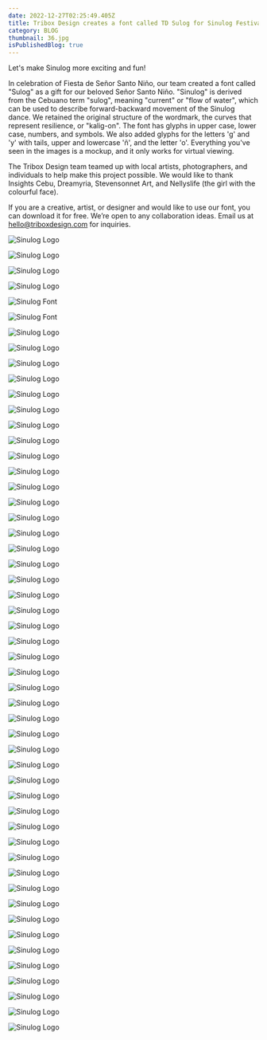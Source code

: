 ```yaml
---
date: 2022-12-27T02:25:49.405Z
title: Tribox Design creates a font called TD Sulog for Sinulog Festival
category: BLOG
thumbnail: 36.jpg
isPublishedBlog: true
---
```

<!--StartFragment-->

Let's make Sinulog more exciting and fun! 

In celebration of Fiesta de Señor Santo Niño, our team created a font called "Sulog" as a gift for our beloved Señor Santo Niño. "Sinulog" is derived from the Cebuano term "sulog", meaning "current" or "flow of water", which can be used to describe forward-backward movement of the Sinulog dance. We retained the original structure of the wordmark, the curves that represent resilience, or "kalig-on". The font has glyphs in upper case, lower case, numbers, and symbols. We also added glyphs for the letters 'g' and 'y' with tails, upper and lowercase 'ñ', and the letter 'o'. Everything you've seen in the images is a mockup, and it only works for virtual viewing.

The Tribox Design team teamed up with local artists, photographers, and individuals to help make this project possible. We would like to thank Insights Cebu, Dreamyria, Stevensonnet Art, and Nellyslife (the girl with the colourful face).

If you are a creative, artist, or designer and would like to use our font, you can download it for free. We’re open to any collaboration ideas. Email us at hello@triboxdesign.com for inquiries.

<!--EndFragment-->

![Sinulog Logo](0-cover.jpg "Tribox Design Porfolio Sinulog")

![Sinulog Logo](1-cover.jpg "Tribox Design Porfolio Sinulog")

![Sinulog Logo](2-1.jpg "Tribox Design Porfolio Sinulog")

![Sinulog Logo](2-intro-copy.jpg "Tribox Design Porfolio Sinulog")

![Sinulog Font](3-a-z.jpg "Tribox Design Porfolio Sinulog")

![Sinulog Font](3-a-z-copy.jpg "Tribox Design Porfolio Sinulog")

![Sinulog Logo](4-1-pit-sesnor.jpg "Tribox Design Porfolio Sinulog")

![Sinulog Logo](5-mossyagit-og-kusgoo_.jpg "Tribox Design Porfolio Sinulog")

![Sinulog Logo](6-pritit.jpg "Tribox Design Porfolio Sinulog")

![Sinulog Logo](7-queen.jpg "Tribox Design Porfolio Sinulog")

![Sinulog Logo](8-sinulog-history.jpg "Tribox Design Porfolio Sinulog")

![Sinulog Logo](9-patterns.jpg "Tribox Design Porfolio Sinulog")

![Sinulog Logo](10-g.jpg "Tribox Design Porfolio Sinulog")

![Sinulog Logo](11-sticker.jpg "Tribox Design Porfolio Sinulog")

![Sinulog Logo](12-1-sinug-experience.jpg "Tribox Design Porfolio Sinulog")

![Sinulog Logo](12-provinces.jpg "Tribox Design Porfolio Sinulog")

![Sinulog Logo](14-1-posster-wa.jpg "Tribox Design Porfolio Sinulog")

![Sinulog Logo](14-2-bilboard-aya.jpg "Tribox Design Porfolio Sinulog")

![Sinulog Logo](14-insta.jpg "Tribox Design Porfolio Sinulog")

![Sinulog Logo](15-street-poster.jpg "Tribox Design Porfolio Sinulog")

![Sinulog Logo](16-tote-bag.jpg "Tribox Design Porfolio Sinulog")

![Sinulog Logo](17-flag.jpg "Tribox Design Porfolio Sinulog")

![Sinulog Logo](18-poster.jpg "Tribox Design Porfolio Sinulog")

![Sinulog Logo](20-poter.jpg "Tribox Design Porfolio Sinulog")

![Sinulog Logo](21-girl-ith-totebag.jpg "Tribox Design Porfolio Sinulog")

![Sinulog Logo](22-1-billboard.jpg "Tribox Design Porfolio Sinulog")

![Sinulog Logo](22-pin.jpg "Tribox Design Porfolio Sinulog")

![Sinulog Logo](23.jpg "Tribox Design Porfolio Sinulog")

![Sinulog Logo](24-float.jpg "Tribox Design Porfolio Sinulog")

![Sinulog Logo](25-fag.jpg "Tribox Design Porfolio Sinulog")

![Sinulog Logo](26-church.jpg "Tribox Design Porfolio Sinulog")

![Sinulog Logo](27-1-poster.jpg "Tribox Design Porfolio Sinulog")

![Sinulog Logo](27-2-poster.jpg "Tribox Design Porfolio Sinulog")

![Sinulog Logo](27-ccex.jpg "Tribox Design Porfolio Sinulog")

![Sinulog Logo](28-fuente.jpg "Tribox Design Porfolio Sinulog")

![Sinulog Logo](29-cafe.jpg "Tribox Design Porfolio Sinulog")

![Sinulog Logo](30-program-card.jpg "Tribox Design Porfolio Sinulog")

![Sinulog Logo](31-sm.jpg "Tribox Design Porfolio Sinulog")

![Sinulog Logo](32-naia.jpg "Tribox Design Porfolio Sinulog")

![Sinulog Logo](32-naia.jpg "Tribox Design Porfolio Sinulog")

![Sinulog Logo](33-ayaa.jpg "Tribox Design Porfolio Sinulog")

![Sinulog Logo](34-carbon.jpg "Tribox Design Porfolio Sinulog")

![Sinulog Logo](35-poster.jpg "Tribox Design Porfolio Sinulog")

![Sinulog Logo](36.jpg "Tribox Design Porfolio Sinulog")

![Sinulog Logo](38.jpg "Tribox Design Porfolio Sinulog")

![Sinulog Logo](39-ticker.jpg "Tribox Design Porfolio Sinulog")

![Sinulog Logo](39-ticker.jpg "Tribox Design Porfolio Sinulog")

![Sinulog Logo](40-mf.jpg "Tribox Design Porfolio Sinulog")

![Sinulog Logo](41-poter.jpg "Tribox Design Porfolio Sinulog")

![Sinulog Logo](42-fuente.jpg "Tribox Design Porfolio Sinulog")

![Sinulog Logo](43-coon.jpg "Tribox Design Porfolio Sinulog")

![Sinulog Logo](44.jpg "Tribox Design Porfolio Sinulog")